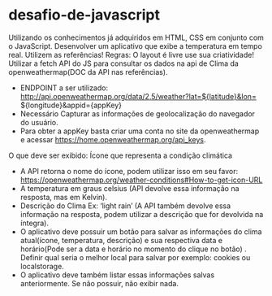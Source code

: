 # desafio-de-javascript
Utilizando os conhecimentos já adquiridos em HTML, CSS em conjunto com o 
JavaScript. Desenvolver um aplicativo que exibe a temperatura em tempo real.
Utilizem as referências!
Regras:
O layout é livre use sua criatividade!
Utilizar a fetch API do JS para consultar os dados na api de Clima da 
openweathermap(DOC da API nas referências).
- ENDPOINT a ser utilizado: 
http://api.openweathermap.org/data/2.5/weather?lat=${latitude}&lon=
${longitude}&appid={appKey}
- Necessário Capturar as informações de geolocalização do navegador 
do usuário.
- Para obter a appKey basta criar uma conta no site da openweathermap 
e acessar https://home.openweathermap.org/api_keys.

O que deve ser exibido:
Ícone que representa a condição climática
- A API retorna o nome do ícone, podem utilizar isso em seu favor: 
https://openweathermap.org/weather-conditions#How-to-get-icon-URL
- A temperatura em graus celsius (API devolve essa informação na resposta, mas em 
Kelvin).
- Descrição do Clima Ex: ‘light rain’ (A API também devolve essa informação na 
resposta, podem utilizar a descrição que for devolvida na íntegra).
- O aplicativo deve possuir um botão para salvar as informações do clima atual(ícone, 
temperatura, descrição) e sua  respectiva data e horário(Pode ser a data e horário no 
momento do clique no botão) . Definir qual seria o melhor local para salvar por 
exemplo: cookies ou localstorage.
- O aplicativo deve também listar essas informações salvas anteriormente. Se não 
possuir, não exibir nada.
